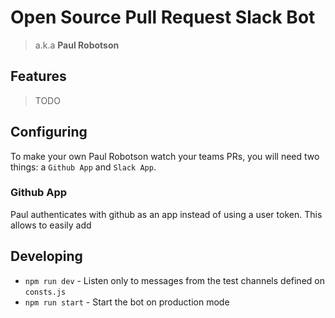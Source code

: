 # Open Source Pull Request Slack Bot

> a.k.a **Paul Robotson**

## Features

> TODO

## Configuring

To make your own Paul Robotson watch your teams PRs, you will need two things: a `Github App` and `Slack App`.

### Github App

Paul authenticates with github as an app instead of using a user token. This allows to easily add


## Developing

- `npm run dev` - Listen only to messages from the test channels defined on `consts.js`
- `npm run start` - Start the bot on production mode
